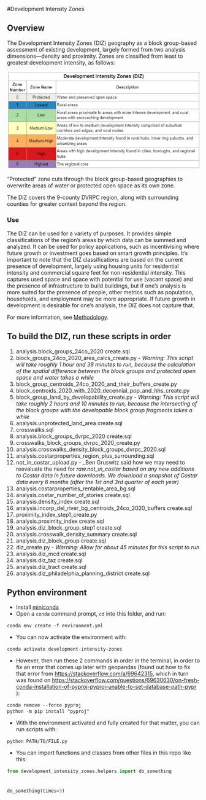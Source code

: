 #Development Intensity Zones

## Overview

The Development Intensity Zones (DIZ) geography as a block group-based assessment of existing development, largely formed from two analysis dimensions—density and proximity. Zones are classified from least to greatest development intensity, as follows:

![Alt text](image.png)


“Protected” zone cuts through the block group-based geographies to overwrite areas of water or protected open space as its own zone. 

The DIZ covers the 9-county DVRPC region, along with surrounding counties for greater context beyond the region.


### Use

The DIZ can be used for a variety of purposes. It provides simple classifications of the region’s areas by which data can be summed and analyzed. It can be used for policy applications, such as incentivising where future growth or investment goes based on smart growth principles. It’s important to note that the DIZ classifications are based on the current presence of development, largely using housing units for residential intensity and commercial square feet for non-residential intensity. This captures used space and space with potential for use (vacant space) and the presence of infrastructure to build buildings, but if one’s analysis is more suited for the presence of people, other metrics such as population, households, and employment may be more appropriate. If future growth in development is desirable for one’s analysis, the DIZ does not capture that.

For more information, see [Methodology]([https://github.com/dvrpc/development-intensity-zones#methodology](https://github.com/dvrpc/development-intensity-zones/blob/main/Methodology.md)).

## To build the DIZ, run these scripts in order

1. analysis.block_groups_24co_2020 create.sql
2. block_groups_24co_2020_area_calcs_create.py - _Warning: This script will take roughly 1 hour and 38 minutes to run, because the calculation of the spatial difference between the block groups and protected open space and water takes a while_
3. block_group_centroids_24co_2020_and_their_buffers_create.py
4. block_centroids_2020_with_2020_decennial_pop_and_hhs_create.py
5. block_group_land_by_developability_create.py - _Warning: This script will take roughly 2 hours and 10 minutes to run, because the intersecting of the block groups with the developable block group fragments takes a while_
6. analysis.unprotected_land_area create.sql
7. crosswalks.sql
8. analysis.block_groups_dvrpc_2020 create.sql
9. crosswalks_block_groups_dvrpc_2020_create.py
10. analysis.crosswalks_density_block_groups_dvrpc_2020.sql
11. analysis.costarproperties_region_plus_surrounding.sql
12. not_in_costar_upload.py - _Ben Gruswitz said how we may need to reevaluate the need for _raw.not_in_costar based on any new additions to Costar data in future downloads. We download a snapshot of Costar data every 6 months (after the 1st and 3rd quarter of each year)_
13. analysis.costarproperties_rentable_area_bg.sql
14. analysis.costar_number_of_stories create.sql
15. analysis.density_index create.sql
16. analysis.incorp_del_river_bg_centroids_24co_2020_buffers create.sql
17. proximity_index_step1_create.py
18. analysis.proximity_index create.sql
19. analysis.diz_block_group_step1 create.sql
20. analysis.crosswalk_density_summary create.sql
21. analysis.diz_block_group create.sql
22. diz_create.py - _Warning: Allow for about 45 minutes for this script to run_
23. analysis.diz_mcd create.sql
24. analysis.diz_taz create.sql
25. analysis.diz_tract create.sql
26. analysis.diz_philadelphia_planning_district create.sql

## Python environment

- Install [miniconda](https://docs.conda.io/en/latest/miniconda.html)
- Open a `conda` command prompt, `cd` into this folder, and run:

```
conda env create -f environment.yml
```

- You can now activate the environment with:

```
conda activate development-intensity-zones
```

- However, then run these 2 commands in order in the terminal, in order to fix an error that comes up later with geopandas (found out how to fix that error from https://stackoverflow.com/a/69642315, which in turn was found on https://stackoverflow.com/questions/69630630/on-fresh-conda-installation-of-pyproj-pyproj-unable-to-set-database-path-pypr ):

```
conda remove --force pyproj
python -m pip install "pyproj"
```

- With the environment activated and fully created for that matter, you can run scripts with:

```
python PATH/TO/FILE.py
```

- You can import functions and classes from other files in this repo like this:

```python
from development_intensity_zones.helpers import do_something


do_something(times=3)
```
